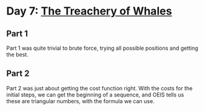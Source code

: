 # Day 7: [The Treachery of Whales](https://adventofcode.com/2021/day/7)

## Part 1

Part 1 was quite trivial to brute force, trying all possible positions and getting the best.

## Part 2

Part 2 was just about getting the cost function right. With the costs for the initial steps, we can get the beginning of a sequence, and OEIS tells us these are triangular numbers, with the formula we can use.